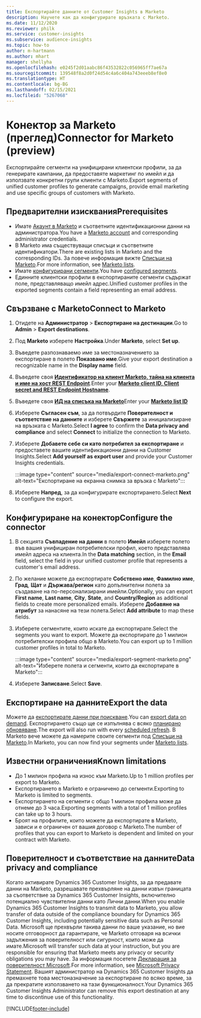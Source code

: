 ```yaml
---
title: Експортирайте данните от Customer Insights в Marketo
description: Научете как да конфигурирате връзката с Marketo.
ms.date: 11/12/2020
ms.reviewer: philk
ms.service: customer-insights
ms.subservice: audience-insights
ms.topic: how-to
author: m-hartmann
ms.author: mhart
manager: shellyha
ms.openlocfilehash: e0245f2d01aabc86f43532822c056965ff7ae67a
ms.sourcegitcommit: 139548f8a2d0f24d54c4a6c404a743eeeb8ef8e0
ms.translationtype: HT
ms.contentlocale: bg-BG
ms.lasthandoff: 02/15/2021
ms.locfileid: "5267068"
---
```

# <a name="connector-for-marketo-preview"></a><span data-ttu-id="12b3b-103">Конектор за Marketo (преглед)</span><span class="sxs-lookup"><span data-stu-id="12b3b-103">Connector for Marketo (preview)</span></span>

<span data-ttu-id="12b3b-104">Експортирайте сегменти на унифицирани клиентски профили, за да генерирате кампании, да предоставяте маркетинг по имейл и да използвате конкретни групи клиенти с Marketo.</span><span class="sxs-lookup"><span data-stu-id="12b3b-104">Export segments of unified customer profiles to generate campaigns, provide email marketing and use specific groups of customers with Marketo.</span></span>

## <a name="prerequisites"></a><span data-ttu-id="12b3b-105">Предварителни изисквания</span><span class="sxs-lookup"><span data-stu-id="12b3b-105">Prerequisites</span></span>

-   <span data-ttu-id="12b3b-106">Имате [Акаунт в Marketo](https://login.marketo.com/) и съответните идентификационни данни на администратора.</span><span class="sxs-lookup"><span data-stu-id="12b3b-106">You have a [Marketo account](https://login.marketo.com/) and corresponding administrator credentials.</span></span>
-   <span data-ttu-id="12b3b-107">В Marketo има съществуващи списъци и съответните идентификатори.</span><span class="sxs-lookup"><span data-stu-id="12b3b-107">There are existing lists in Marketo and the corresponding IDs.</span></span> <span data-ttu-id="12b3b-108">За повече информация вижте [Списъци на Marketo](https://docs.marketo.com/display/public/DOCS/Understanding+Static+Lists).</span><span class="sxs-lookup"><span data-stu-id="12b3b-108">For more information, see [Marketo lists](https://docs.marketo.com/display/public/DOCS/Understanding+Static+Lists).</span></span>
-   <span data-ttu-id="12b3b-109">Имате [конфигурирани сегменти](segments.md).</span><span class="sxs-lookup"><span data-stu-id="12b3b-109">You have [configured segments](segments.md).</span></span>
-   <span data-ttu-id="12b3b-110">Единните клиентски профили в експортираните сегменти съдържат поле, представляващо имейл адрес.</span><span class="sxs-lookup"><span data-stu-id="12b3b-110">Unified customer profiles in the exported segments contain a field representing an email address.</span></span>

## <a name="connect-to-marketo"></a><span data-ttu-id="12b3b-111">Свързване с Marketo</span><span class="sxs-lookup"><span data-stu-id="12b3b-111">Connect to Marketo</span></span>

1. <span data-ttu-id="12b3b-112">Отидете на **Администратор** > **Експортиране на дестинации**.</span><span class="sxs-lookup"><span data-stu-id="12b3b-112">Go to **Admin** > **Export destinations**.</span></span>

1. <span data-ttu-id="12b3b-113">Под **Marketo** изберете **Настройка**.</span><span class="sxs-lookup"><span data-stu-id="12b3b-113">Under **Marketo**, select **Set up**.</span></span>

1. <span data-ttu-id="12b3b-114">Въведете разпознаваемо име за местоназначението за експортиране в полето **Показвано име**.</span><span class="sxs-lookup"><span data-stu-id="12b3b-114">Give your export destination a recognizable name in the **Display name** field.</span></span>

1. <span data-ttu-id="12b3b-115">Въведете своя **[Идентификатор на клиент Marketo, тайна на клиента и име на хост REST Endpoint](https://developers.marketo.com/rest-api/authentication/)**.</span><span class="sxs-lookup"><span data-stu-id="12b3b-115">Enter your **[Marketo client ID, Client secret and REST Endpoint Hostname](https://developers.marketo.com/rest-api/authentication/)**.</span></span>

1. <span data-ttu-id="12b3b-116">Въведете своя **[ИД на списъка на Marketo](https://docs.marketo.com/display/public/DOCS/Understanding+Static+Lists)**</span><span class="sxs-lookup"><span data-stu-id="12b3b-116">Enter your **[Marketo list ID](https://docs.marketo.com/display/public/DOCS/Understanding+Static+Lists)**</span></span> 

1. <span data-ttu-id="12b3b-117">Изберете **Съгласен съм**, за да потвърдите **Поверителност и съответствие на данните** и изберете **Свържете** за инициализиране на връзката с Marketo.</span><span class="sxs-lookup"><span data-stu-id="12b3b-117">Select **I agree** to confirm the **Data privacy and compliance** and select **Connect** to initialize the connection to Marketo.</span></span>

1. <span data-ttu-id="12b3b-118">Изберете **Добавете себе си като потребител за експортиране** и предоставете вашите идентификационни данни на Customer Insights.</span><span class="sxs-lookup"><span data-stu-id="12b3b-118">Select **Add yourself as export user** and provide your Customer Insights credentials.</span></span>

   :::image type="content" source="media/export-connect-marketo.png" alt-text="Експортиране на екранна снимка за връзка с Marketo":::

1. <span data-ttu-id="12b3b-120">Изберете **Напред**, за да конфигурирате експортирането.</span><span class="sxs-lookup"><span data-stu-id="12b3b-120">Select **Next** to configure the export.</span></span>

## <a name="configure-the-connector"></a><span data-ttu-id="12b3b-121">Конфигуриране на конектор</span><span class="sxs-lookup"><span data-stu-id="12b3b-121">Configure the connector</span></span>

1. <span data-ttu-id="12b3b-122">В секцията **Съвпадение на данни** в полето **Имейл** изберете полето във вашия унифициран потребителски профил, което представлява имейл адреса на клиента.</span><span class="sxs-lookup"><span data-stu-id="12b3b-122">In the **Data matching** section, in the **Email** field, select the field in your unified customer profile that represents a customer's email address.</span></span> 

1. <span data-ttu-id="12b3b-123">По желание можете да експортирате **Собствено име**, **Фамилно име**, **Град**, **Щат** и **Държава/регион** като допълнителни полета за създаване на по-персонализирани имейли.</span><span class="sxs-lookup"><span data-stu-id="12b3b-123">Optionally, you can export **First name**, **Last name**, **City**, **State**, and **Country/Region**  as additional fields to create more personalized emails.</span></span> <span data-ttu-id="12b3b-124">Изберете **Добавяне на атрибут** за нанасяне на тези полета.</span><span class="sxs-lookup"><span data-stu-id="12b3b-124">Select **Add attribute** to map these fields.</span></span>

1. <span data-ttu-id="12b3b-125">Изберете сегментите, които искате да експортирате.</span><span class="sxs-lookup"><span data-stu-id="12b3b-125">Select the segments you want to export.</span></span> <span data-ttu-id="12b3b-126">Можете да експортирате до 1 милион потребителски профила общо в Marketo.</span><span class="sxs-lookup"><span data-stu-id="12b3b-126">You can export up to 1 million customer profiles in total to Marketo.</span></span>

   :::image type="content" source="media/export-segment-marketo.png" alt-text="Изберете полета и сегменти, които да експортирате в Marketo":::

1. <span data-ttu-id="12b3b-128">Изберете **Записване**.</span><span class="sxs-lookup"><span data-stu-id="12b3b-128">Select **Save**.</span></span>

## <a name="export-the-data"></a><span data-ttu-id="12b3b-129">Експортиране на данните</span><span class="sxs-lookup"><span data-stu-id="12b3b-129">Export the data</span></span>

<span data-ttu-id="12b3b-130">Можете да [експортирате данни при поискване](export-destinations.md).</span><span class="sxs-lookup"><span data-stu-id="12b3b-130">You can [export data on demand](export-destinations.md).</span></span> <span data-ttu-id="12b3b-131">Експортирането също ще се изпълнява с всяко [планирано обновяване](system.md#schedule-tab).</span><span class="sxs-lookup"><span data-stu-id="12b3b-131">The export will also run with every [scheduled refresh](system.md#schedule-tab).</span></span> <span data-ttu-id="12b3b-132">В Marketo вече можете да намерите своите сегменти под [Списъци на Marketo](ttps://docs.marketo.com/display/public/DOCS/Understanding+Static+Lists).</span><span class="sxs-lookup"><span data-stu-id="12b3b-132">In Marketo, you can now find your segments under [Marketo lists](ttps://docs.marketo.com/display/public/DOCS/Understanding+Static+Lists).</span></span>

## <a name="known-limitations"></a><span data-ttu-id="12b3b-133">Известни ограничения</span><span class="sxs-lookup"><span data-stu-id="12b3b-133">Known limitations</span></span>

- <span data-ttu-id="12b3b-134">До 1 милион профила на износ към Marketo.</span><span class="sxs-lookup"><span data-stu-id="12b3b-134">Up to 1 million profiles per export to Marketo.</span></span>
- <span data-ttu-id="12b3b-135">Експортирането в Marketo е ограничено до сегменти.</span><span class="sxs-lookup"><span data-stu-id="12b3b-135">Exporting to Marketo is limited to segments.</span></span>
- <span data-ttu-id="12b3b-136">Експортирането на сегменти с общо 1 милион профила може да отнеме до 3 часа.</span><span class="sxs-lookup"><span data-stu-id="12b3b-136">Exporting segments with a total of 1 million profiles can take up to 3 hours.</span></span> 
- <span data-ttu-id="12b3b-137">Броят на профилите, които можете да експортирате в Marketo, зависи и е ограничен от вашия договор с Marketo.</span><span class="sxs-lookup"><span data-stu-id="12b3b-137">The number of profiles that you can export to Marketo is dependent and limited on your contract with Marketo.</span></span>

## <a name="data-privacy-and-compliance"></a><span data-ttu-id="12b3b-138">Поверителност и съответствие на данните</span><span class="sxs-lookup"><span data-stu-id="12b3b-138">Data privacy and compliance</span></span>

<span data-ttu-id="12b3b-139">Когато активирате Dynamics 365 Customer Insights, за да предавате данни на Marketo, разрешавате прехвърляне на данни извън границата за съответствие за Dynamics 365 Customer Insights, включително потенциално чувствителни данни като Лични данни.</span><span class="sxs-lookup"><span data-stu-id="12b3b-139">When you enable Dynamics 365 Customer Insights to transmit data to Marketo, you allow transfer of data outside of the compliance boundary for Dynamics 365 Customer Insights, including potentially sensitive data such as Personal Data.</span></span> <span data-ttu-id="12b3b-140">Microsoft ще прехвърли такива данни по ваше указание, но вие носите отговорност да гарантирате, че Marketo отговаря на всички задължения за поверителност или сигурност, които може да имате.</span><span class="sxs-lookup"><span data-stu-id="12b3b-140">Microsoft will transfer such data at your instruction, but you are responsible for ensuring that Marketo meets any privacy or security obligations you may have.</span></span> <span data-ttu-id="12b3b-141">За информация посетете [Декларация за поверителност Microsoft](https://go.microsoft.com/fwlink/?linkid=396732).</span><span class="sxs-lookup"><span data-stu-id="12b3b-141">For more information, see [Microsoft Privacy Statement](https://go.microsoft.com/fwlink/?linkid=396732).</span></span>
<span data-ttu-id="12b3b-142">Вашият администратор на Dynamics 365 Customer Insights да премахнете това местоназначение за експортиране по всяко време, за да прекратите използването на тази функционалност.</span><span class="sxs-lookup"><span data-stu-id="12b3b-142">Your Dynamics 365 Customer Insights Administrator can remove this export destination at any time to discontinue use of this functionality.</span></span>


[!INCLUDE[footer-include](../includes/footer-banner.md)]